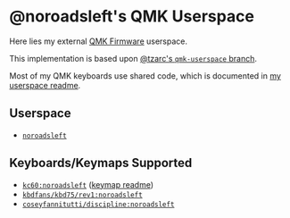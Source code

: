 # @noroadsleft's QMK Userspace

Here lies my external [QMK Firmware](https://github.com/qmk/qmk_firmware/) userspace.

This implementation is based upon [@tzarc's `qmk-userspace` branch](https://github.com/tzarc/qmk_firmware/tree/e7abd36e7cf6222df3c271296a131ba01ce328c2).

Most of my QMK keyboards use shared code, which is documented in [my userspace readme](./users/noroadsleft/readme.md).

## Userspace

* [`noroadsleft`](./users/noroadsleft)

## Keyboards/Keymaps Supported

* [`kc60:noroadsleft`](./keyboards/kc60/keymaps/noroadsleft/) ([keymap readme](./keyboards/kc60/keymaps/noroadsleft/readme.md))
* [`kbdfans/kbd75/rev1:noroadsleft`](./keyboards/kbdfans/kbd75/keymaps/noroadsleft/)
* [`coseyfannitutti/discipline:noroadsleft`](./keyboards/coseyfannitutti/discipline/keymaps/noroadsleft/)
